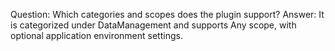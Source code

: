 Question: Which categories and scopes does the plugin support?
Answer: It is categorized under DataManagement and supports Any scope, with optional application environment settings.
